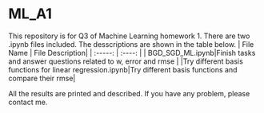# ML_A1
This repository is for Q3 of Machine Learning homework 1.
There are two .ipynb files included. The desscriptions are shown in the table below.
| File Name | File Description|
| :-----:  | :----:         | 
| BGD_SGD_ML.ipynb|Finish tasks and answer questions related to w, error and rmse |
|Try different basis functions for linear regression.ipynb|Try different basis functions and compare their rmse|

All the results are printed and described. If you have any problem, please contact me. 

